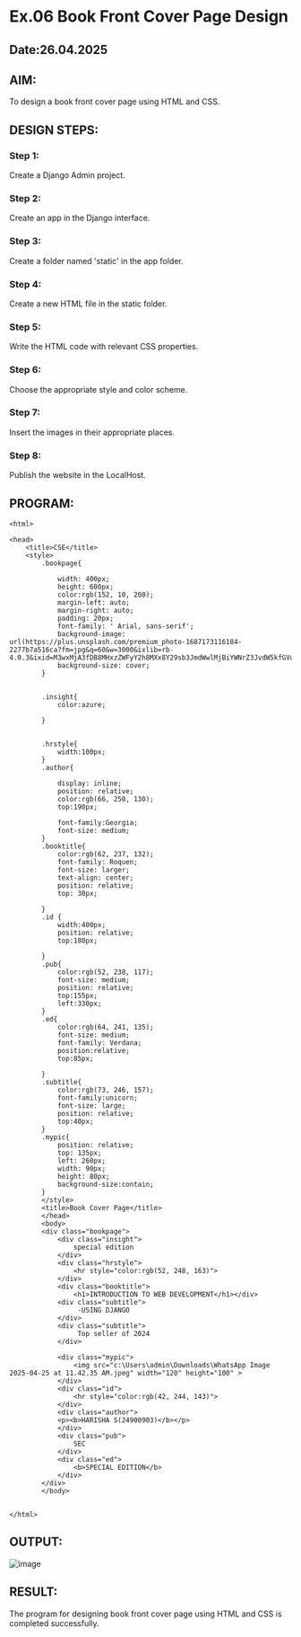 # Ex.06 Book Front Cover Page Design
## Date:26.04.2025

## AIM:
To design a book front cover page using HTML and CSS.

## DESIGN STEPS:

### Step 1:
Create a Django Admin project.

### Step 2:
Create an app in the Django interface.

### Step 3:
Create a folder named 'static' in the app folder.

### Step 4:
Create a new HTML file in the static folder.

### Step 5:
Write the HTML code with relevant CSS properties.

### Step 6:
Choose the appropriate style and color scheme.

### Step 7:
Insert the images in their appropriate places.

### Step 8:
Publish the website in the LocalHost.

## PROGRAM:
```<!DOCTYPE html>
<html>

<head>
    <title>CSE</title>
    <style>
        .bookpage{

            width: 400px;
            height: 600px;
            color:rgb(152, 10, 208);
            margin-left: auto;
            margin-right: auto;
            padding: 20px;
            font-family: ' Arial, sans-serif';
            background-image: url(https://plus.unsplash.com/premium_photo-1687173116184-2277b7a516ca?fm=jpg&q=60&w=3000&ixlib=rb-4.0.3&ixid=M3wxMjA3fDB8MHxzZWFyY2h8MXx8Y29sb3JmdWwlMjBiYWNrZ3JvdW5kfGVufDB8fDB8fHww);
            background-size: cover;
        }
            
        
        .insight{
            color:azure;
        
        }
        
        
        .hrstyle{
            width:100px;
        }
        .author{
        
            display: inline;
            position: relative;
            color:rgb(66, 250, 130);
            top:190px;
            
            font-family:Georgia;
            font-size: medium;
        }
        .booktitle{
            color:rgb(62, 237, 132);
            font-family: Roquen;
            font-size: larger;
            text-align: center;
            position: relative;
            top: 30px;
        
        }
        .id {
            width:400px;
            position: relative;
            top:180px;
            
        }
        .pub{
            color:rgb(52, 238, 117);
            font-size: medium;
            position: relative;
            top:155px;
            left:330px;
        }
        .ed{
            color:rgb(64, 241, 135);
            font-size: medium;
            font-family: Verdana;
            position:relative;
            top:85px;
        
        }
        .subtitle{
            color:rgb(73, 246, 157);
            font-family:unicorn;
            font-size: large;
            position: relative;
            top:40px;
        }
        .mypic{
            position: relative;
            top: 135px;
            left: 260px;
            width: 90px;
            height: 80px;
            background-size:contain;
        }
        </style>
        <title>Book Cover Page</title>
        </head>
        <body>
        <div class="bookpage">
            <div class="insight">
                special edition
            </div>
            <div class="hrstyle">
                <hr style="color:rgb(52, 248, 163)">
            </div>
            <div class="booktitle">
                <h1>INTRODUCTION TO WEB DEVELOPMENT</h1></div>
            <div class="subtitle">
                 -USING DJANGO
            </div>
            <div class="subtitle">
                 Top seller of 2024
            </div>

            <div class="mypic">
                <img src="c:\Users\admin\Downloads\WhatsApp Image 2025-04-25 at 11.42.35 AM.jpeg" width="120" height="100" >
            </div>
            <div class="id">
                <hr style="color:rgb(42, 244, 143)">
            </div>
            <div class="author">
            <p><b>HARISHA S(24900903)</b></p>
            </div>
            <div class="pub">
                SEC
            </div>
            <div class="ed">
                <b>SPECIAL EDITION</b>
            </div>
        </div>
        </body>
        

</html>
```

## OUTPUT:
![image](https://github.com/user-attachments/assets/c280357d-fe89-4b6e-91fc-d3ed2df8bf8a)


## RESULT:
The program for designing book front cover page using HTML and CSS is completed successfully.
